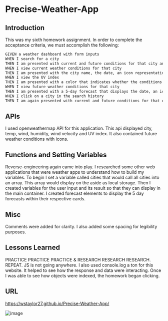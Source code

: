 # Precise-Weather-App

## Introduction

This was my sixth homework assignment. In order to complete the acceptance criteria, we must accomplish the following:

```md
GIVEN a weather dashboard with form inputs
WHEN I search for a city
THEN I am presented with current and future conditions for that city and that city is added to the search history
WHEN I view current weather conditions for that city
THEN I am presented with the city name, the date, an icon representation of weather conditions, the temperature, the humidity, the wind speed, and the UV index
WHEN I view the UV index
THEN I am presented with a color that indicates whether the conditions are favorable, moderate, or severe
WHEN I view future weather conditions for that city
THEN I am presented with a 5-day forecast that displays the date, an icon representation of weather conditions, the temperature, the wind speed, and the humidity
WHEN I click on a city in the search history
THEN I am again presented with current and future conditions for that city
```

## APIs

I used openweathermap API for this application. This api displayed city, temp, wind, humidity, wind velocity and UV index. It also contained future weather conditions with icons.

## Functions and Setting Variables
 
Reverse-engineering again came into play. I researched some other web applications that were weather apps to understand how to build my variables. To begin I set a variable called cities that would call all cities into an array. This array would display on the aside as local storage. Then I created variables for the user input and its result so that they can display in the main container. I created forecast elements to display the 5 day forecasts within their respective cards.


## Misc
  
Comments were added for clarity. I also added some spacing for legibility purposes.

## Lessons Learned

PRACTICE PRACTICE PRACTICE & RESEARCH RESEARCH RESEARCH. REPEAT. JS is not going anywhere. I also used console.log a ton for this website. It helped to see how the response and data were interacting. Once I was able to see how objects were indexed, the homework began clicking.

## URL

https://wstaylor27.github.io/Precise-Weather-App/

![image](https://user-images.githubusercontent.com/54382901/133535863-f1d219a5-0661-4c85-a5bb-f703ba761583.png)
